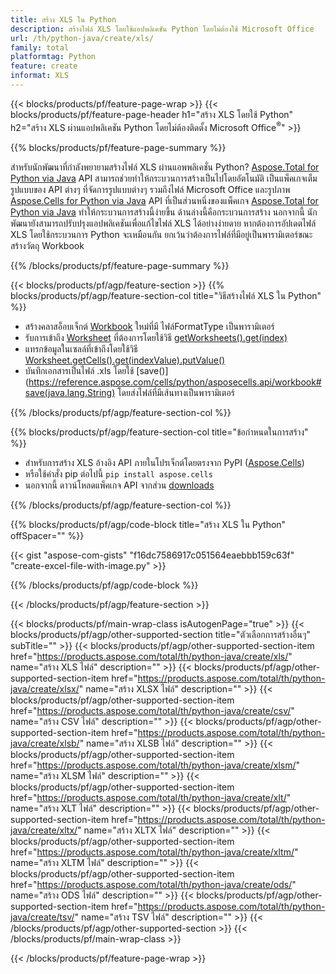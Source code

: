 ```yaml
---
title: สร้าง XLS ใน Python
description: สร้างไฟล์ XLS โดยใช้แอปพลิเคชัน Python โดยไม่ต้องใช้ Microsoft Office 
url: /th/python-java/create/xls/
family: total
platformtag: Python
feature: create
informat: XLS
---
```

{{< blocks/products/pf/feature-page-wrap >}}
{{< blocks/products/pf/feature-page-header h1="สร้าง XLS โดยใช้ Python" h2="สร้าง XLS ผ่านแอปพลิเคชัน Python โดยไม่ต้องติดตั้ง Microsoft Office<sup>&reg;</sup>" >}}

{{% blocks/products/pf/feature-page-summary %}}

สำหรับนักพัฒนาที่กำลังพยายามสร้างไฟล์ XLS ผ่านแอพพลิเคชั่น Python? [Aspose.Total for Python via Java](https://products.aspose.com/total/python-java/) API สามารถช่วยทำให้กระบวนการสร้างเป็นไปโดยอัตโนมัติ เป็นแพ็คเกจเต็มรูปแบบของ API ต่างๆ ที่จัดการรูปแบบต่างๆ รวมถึงไฟล์ Microsoft Office และรูปภาพ [Aspose.Cells for Python via Java](https://products.aspose.com/cells/python-java/) API ที่เป็นส่วนหนึ่งของแพ็คเกจ [Aspose.Total for Python via Java](https://products.aspose.com/total/python-java/) ทำให้กระบวนการสร้างนี้ง่ายขึ้น ด้านล่างนี้คือกระบวนการสร้าง นอกจากนี้ นักพัฒนายังสามารถปรับปรุงแอปพลิเคชันเพื่อแก้ไขไฟล์ XLS ได้อย่างง่ายดาย หากต้องการอัปเดตไฟล์ XLS โดยใช้กระบวนการ Python จะเหมือนกัน ยกเว้นว่าต้องการไฟล์ที่มีอยู่เป็นพารามิเตอร์ขณะสร้างวัตถุ Workbook

{{% /blocks/products/pf/feature-page-summary %}}

{{< blocks/products/pf/agp/feature-section >}}
{{% blocks/products/pf/agp/feature-section-col title="วิธีสร้างไฟล์ XLS ใน Python" %}}

- สร้างคลาสอ็อบเจ็กต์ [Workbook](https://reference.aspose.com/cells/python/asposecells.api/Workbook) ใหม่ที่มี ไฟล์FormatType เป็นพารามิเตอร์
- รับการเข้าถึง [Worksheet](https://reference.aspose.com/cells/python/asposecells.api/Worksheet) ที่ต้องการโดยใช้วิธี [getWorksheets().get(index)](https://reference.aspose.com/cells/python/asposecells.api/workbook#Worksheets)
- แทรกข้อมูลในเซลล์ที่เข้าถึงโดยใช้วิธี [Worksheet.getCells().get(indexValue).putValue()](https://reference.aspose.com/cells/python/asposecells.api/worksheet#Cells)
- บันทึกเอกสารเป็นไฟล์ .xls โดยใช้ [save()](https://reference.aspose.com/cells/python/asposecells.api/workbook#save(java.lang.String) โดยส่งไฟล์ที่มีเส้นทางเป็นพารามิเตอร์

{{% /blocks/products/pf/agp/feature-section-col %}}

{{% blocks/products/pf/agp/feature-section-col title="ข้อกำหนดในการสร้าง" %}}

- สำหรับการสร้าง XLS อ้างอิง API ภายในโปรเจ็กต์โดยตรงจาก PyPI ([Aspose.Cells](https://pypi.org/project/aspose-cells/))
- หรือใช้คำสั่ง pip ต่อไปนี้ ```pip install aspose.cells``` 
- นอกจากนี้ ดาวน์โหลดแพ็คเกจ API จากส่วน [downloads](https://downloads.aspose.com/cells/python-java) 

{{% /blocks/products/pf/agp/feature-section-col %}}

{{% blocks/products/pf/agp/code-block title="สร้าง XLS ใน Python" offSpacer="" %}}

{{< gist "aspose-com-gists" "f16dc7586917c051564eaebbb159c63f" "create-excel-file-with-image.py" >}}

{{% /blocks/products/pf/agp/code-block %}}

{{< /blocks/products/pf/agp/feature-section >}}

{{< blocks/products/pf/main-wrap-class isAutogenPage="true" >}}
{{< blocks/products/pf/agp/other-supported-section title="ตัวเลือกการสร้างอื่นๆ" subTitle="" >}}
{{< blocks/products/pf/agp/other-supported-section-item href="https://products.aspose.com/total/th/python-java/create/xls/" name="สร้าง XLS ไฟล์" description="" >}}
{{< blocks/products/pf/agp/other-supported-section-item href="https://products.aspose.com/total/th/python-java/create/xlsx/" name="สร้าง XLSX ไฟล์" description="" >}}
{{< blocks/products/pf/agp/other-supported-section-item href="https://products.aspose.com/total/th/python-java/create/csv/" name="สร้าง CSV ไฟล์" description="" >}}
{{< blocks/products/pf/agp/other-supported-section-item href="https://products.aspose.com/total/th/python-java/create/xlsb/" name="สร้าง XLSB ไฟล์" description="" >}}
{{< blocks/products/pf/agp/other-supported-section-item href="https://products.aspose.com/total/th/python-java/create/xlsm/" name="สร้าง XLSM ไฟล์" description="" >}}
{{< blocks/products/pf/agp/other-supported-section-item href="https://products.aspose.com/total/th/python-java/create/xlt/" name="สร้าง XLT ไฟล์" description="" >}}
{{< blocks/products/pf/agp/other-supported-section-item href="https://products.aspose.com/total/th/python-java/create/xltx/" name="สร้าง XLTX ไฟล์" description="" >}}
{{< blocks/products/pf/agp/other-supported-section-item href="https://products.aspose.com/total/th/python-java/create/xltm/" name="สร้าง XLTM ไฟล์" description="" >}}
{{< blocks/products/pf/agp/other-supported-section-item href="https://products.aspose.com/total/th/python-java/create/ods/" name="สร้าง ODS ไฟล์" description="" >}}
{{< blocks/products/pf/agp/other-supported-section-item href="https://products.aspose.com/total/th/python-java/create/tsv/" name="สร้าง TSV ไฟล์" description="" >}}
{{< /blocks/products/pf/agp/other-supported-section >}}
{{< /blocks/products/pf/main-wrap-class >}}

{{< /blocks/products/pf/feature-page-wrap >}}